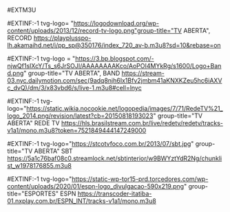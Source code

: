 #EXTM3U

#EXTINF:-1 tvg-logo= "https://logodownload.org/wp-content/uploads/2013/12/record-tv-logo.png"group-title="TV ABERTA", RECORD 
https://playplusspo-lh.akamaihd.net/i/pp_sp@350176/index_720_av-b.m3u8?sd=10&rebase=on
 
#EXTINF:-1 tvg-logo = "https://3.bp.blogspot.com/-njwQf1sIXcY/Ts_s6JrSOJI/AAAAAAAAKco/AoPOI4MYkRg/s1600/Logo+Band.png" group-title="TV ABERTA", BAND
https://stream-03.nyc.dailymotion.com/sec(9adq8njh6Ix1Bfv2jmbm41aKNXKZeu5hc6iAXVc_dvQ)/dm/3/x83vbd6/s/live-1.m3u8#cell=lnyc

#EXTINF:-1 tvg-logo="https://static.wikia.nocookie.net/logopedia/images/7/71/RedeTV%21_logo_2014.png/revision/latest?cb=20150818193023" group-title="TV ABERTA" REDE TV
https://hls.brasilstream.com.br/live/redetv/redetv/tracks-v1a1/mono.m3u8?token=7521849444147249000

#EXTINF:-1 tvg-logo="https://stcotvfoco.com.br/2013/07/sbt.jpg" group-title="TV ABERTA" SBT
https://5a1c76baf08c0.streamlock.net/sbtinterior/w9BWYztYdR2Ng/chunklist_w1978176855.m3u8

#EXTINF:-1 tvg-logo="https://static-wp-tor15-prd.torcedores.com/wp-content/uploads/2020/01/espn-logo_divulgacao-590x219.png" group-title="ESPORTES" ESPN
https://transcoder-itatiba-01.nxplay.com.br/ESPN_INT/tracks-v1a1/mono.m3u8
